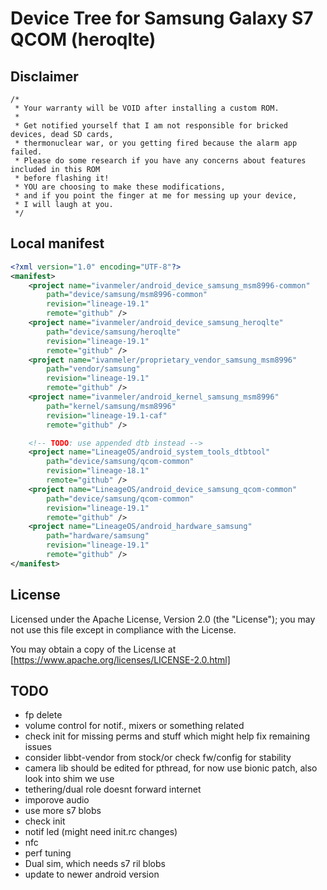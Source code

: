 # Device Tree for Samsung Galaxy S7 QCOM (heroqlte)

## Disclaimer

```xxx
/*
 * Your warranty will be VOID after installing a custom ROM.
 *
 * Get notified yourself that I am not responsible for bricked devices, dead SD cards,
 * thermonuclear war, or you getting fired because the alarm app failed.
 * Please do some research if you have any concerns about features included in this ROM
 * before flashing it!
 * YOU are choosing to make these modifications,
 * and if you point the finger at me for messing up your device,
 * I will laugh at you.
 */
```

## Local manifest

```xml
<?xml version="1.0" encoding="UTF-8"?>
<manifest>
    <project name="ivanmeler/android_device_samsung_msm8996-common"
        path="device/samsung/msm8996-common"
        revision="lineage-19.1"
        remote="github" />
    <project name="ivanmeler/android_device_samsung_heroqlte"
        path="device/samsung/heroqlte"
        revision="lineage-19.1"
        remote="github" />
    <project name="ivanmeler/proprietary_vendor_samsung_msm8996"
        path="vendor/samsung"
        revision="lineage-19.1"
        remote="github" />
    <project name="ivanmeler/android_kernel_samsung_msm8996"
        path="kernel/samsung/msm8996"
        revision="lineage-19.1-caf"
        remote="github" />

    <!-- TODO: use appended dtb instead -->
    <project name="LineageOS/android_system_tools_dtbtool"
        path="device/samsung/qcom-common"
        revision="lineage-18.1"
        remote="github" />
    <project name="LineageOS/android_device_samsung_qcom-common"
        path="device/samsung/qcom-common"
        revision="lineage-19.1"
        remote="github" />
    <project name="LineageOS/android_hardware_samsung"
        path="hardware/samsung"
        revision="lineage-19.1"
        remote="github" />
</manifest>
```

## License

Licensed under the Apache License, Version 2.0 (the "License"); you may not use this file except in compliance with the License.

You may obtain a copy of the License at [https://www.apache.org/licenses/LICENSE-2.0.html]


## TODO
- fp delete 
- volume control for notif., mixers or something related
- check init for missing perms and stuff which might help fix remaining issues
- consider libbt-vendor from stock/or check fw/config for stability
- camera lib should be edited for pthread, for now use bionic patch, also look into shim we use
- tethering/dual role doesnt forward internet
- imporove audio
- use more s7 blobs
- check init
- notif led (might need init.rc changes)
- nfc
- perf tuning
- Dual sim, which needs s7 ril blobs
- update to newer android version

